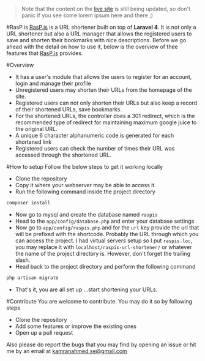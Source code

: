 > Note that the content on the [live site](http://rasp.is) is still being updated, so don't panic if you see some lorem ipsum here and there ;)

#RasP.is
[RasP.is](http://rasp.is) is a URL shortener built on top of **Laravel 4**. It is not only a URL shortener but also a URL manager that allows the registered users to save and shorten their bookmarks with nice descriptions. Before we go ahead with the detail on how to use it, below is the overview of thee features that [RasP.is](http://rasp.is) provides.


#Overview
- It has a user's module that allows the users to register for an account, login and manage their profile
- Unregistered users may shorten their URLs from the homepage of the site.
- Registered users can not only shorten their URLs but also keep a record of their shortened URLs, save bookmarks.
- For the shortened URLs, the controller does a 301 redirect, which is the recommended type of redirect for maintaining maximum google juice to the original URL.
- A unique 6 character alphanumeric code is generated for each shortened link
- Registered users can check the number of times their URL was accessed through the shortened URL.

#How to setup
Follow the below steps to get it working locally

- Clone the repository
- Copy it where your webserver may be able to access it.
- Run the following command inside the project directory
```bash
composer install
```
- Now go to mysql and create the database named `raspis`
- Head to the `app/config/database.php` and enter your database settings
- Now go to `app/config/raspis.php` and for the `url` key provide the url that will be prefixed with the shortcode. Probably the URL through which you can access the project. I had virtual servers setup so I put `raspis.loc`, you may replace it with `localhost/raspis-url-shortener/` or whatever the name of the project directory is. However, don't forget the trailing slash.
- Head back to the project directory and perform the following command
```bash
php artisan migrate
```
- That's it, you are all set up ...start shortening your URLs.

#Contribute
You are welcome to contribute. You may do it so by following steps
- Clone the repository
- Add some features or improve the existing ones
- Open up a pull request

Also please do report the bugs that you may find by opening an issue or hit me by an email at kamranahmed.se@gmail.com

